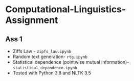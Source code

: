 # Computational-Linguistics-Assignment
## Ass 1
 - Ziffs Law - `zipfs_law.ipynb`
 - Random text generation- `rtg.ipynb`
 - Statistical dependence (pointwise mutual information)- `statistical_dependence.ipynb`
 - Tested with Python 3.8 and NLTK 3.5

 
